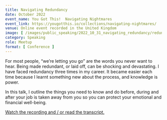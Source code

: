 ```yaml
---
title: Navigating Redundancy
date: October 2022
event_name: You Got This!  Navigating Nightmares
event_link: https://yougotthis.io/collections/navigating-nightmares/
venue: Online event recorded in the United Kingdom
image: [ /images/public_speaking/2022_10_31_navigating_redundancy/redundancy_speaker_card.jpeg ]
category: Speaking
role: Meetup
format: [ Conference ]
---
```


For most people, “we’re letting you go” are the words you never want to hear.  Being made redundant, or laid off, can be shocking and devastating.  I have faced redundancy three times in my career.  It became easier each time because I learnt something new about the process, and knowledge is power.

In this talk, I outline the things you need to know and do before, during and after your job is taken away from you so you can protect your emotional and financial well-being.

[Watch the recording and / or read the transcript.](https://yougotthis.io/library/navigating-redundancy/)
